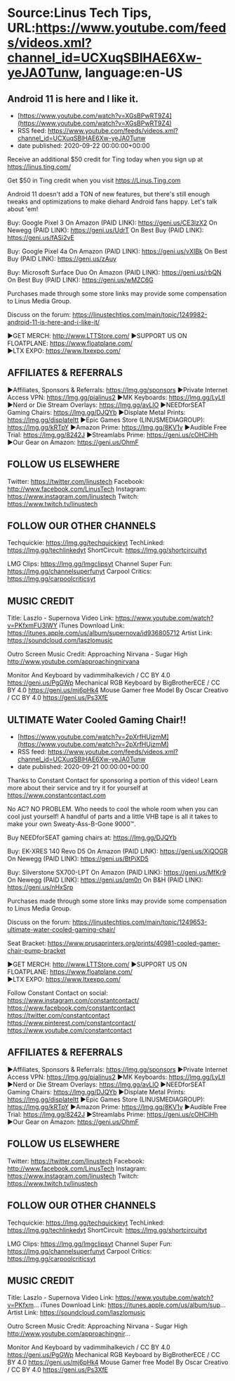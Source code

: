 # Source:Linus Tech Tips, URL:https://www.youtube.com/feeds/videos.xml?channel_id=UCXuqSBlHAE6Xw-yeJA0Tunw, language:en-US

## Android 11 is here and I like it.
 - [https://www.youtube.com/watch?v=XGsBPwRT9Z4](https://www.youtube.com/watch?v=XGsBPwRT9Z4)
 - RSS feed: https://www.youtube.com/feeds/videos.xml?channel_id=UCXuqSBlHAE6Xw-yeJA0Tunw
 - date published: 2020-09-22 00:00:00+00:00

Receive an additional $50 credit for Ting today when you sign up at https://linus.ting.com/

Get $50 in Ting credit when you visit https://Linus.Ting.com

Android 11 doesn't add a TON of new features, but there's still enough tweaks and optimizations to make diehard Android fans happy. Let's talk about 'em!

Buy: Google Pixel 3
On Amazon (PAID LINK): https://geni.us/CE3lzX2
On Newegg (PAID LINK): https://geni.us/UdrT
On Best Buy (PAID LINK): https://geni.us/fASi2vE

Buy: Google Pixel 4a
On Amazon (PAID LINK): https://geni.us/vXIBk
On Best Buy (PAID LINK): https://geni.us/zAuy

Buy: Microsoft Surface Duo
On Amazon (PAID LINK): https://geni.us/rbQN  
On Best Buy (PAID LINK): https://geni.us/wMZC6G

Purchases made through some store links may provide some compensation to Linus Media Group.

Discuss on the forum: https://linustechtips.com/main/topic/1249982-android-11-is-here-and-i-like-it/

►GET MERCH: http://www.LTTStore.com/
►SUPPORT US ON FLOATPLANE: https://www.floatplane.com/  
►LTX EXPO: https://www.ltxexpo.com/   

AFFILIATES & REFERRALS
---------------------------------------------------
►Affiliates, Sponsors & Referrals: https://lmg.gg/sponsors
►Private Internet Access VPN: https://lmg.gg/pialinus2
►MK Keyboards: https://lmg.gg/LyLtl
►Nerd or Die Stream Overlays: https://lmg.gg/avLlO
►NEEDforSEAT Gaming Chairs: https://lmg.gg/DJQYb
►Displate Metal Prints: https://lmg.gg/displateltt
►Epic Games Store (LINUSMEDIAGROUP): https://lmg.gg/kRTpY
►Amazon Prime: https://lmg.gg/8KV1v
►Audible Free Trial: https://lmg.gg/8242J
►Streamlabs Prime: https://geni.us/cOHCiHh
►Our Gear on Amazon: https://geni.us/OhmF
 
FOLLOW US ELSEWHERE
---------------------------------------------------  
Twitter: https://twitter.com/linustech
Facebook: http://www.facebook.com/LinusTech
Instagram: https://www.instagram.com/linustech
Twitch: https://www.twitch.tv/linustech

FOLLOW OUR OTHER CHANNELS
---------------------------------------------------  
Techquickie: https://lmg.gg/techquickieyt
TechLinked: https://lmg.gg/techlinkedyt
ShortCircuit: https://lmg.gg/shortcircuityt

LMG Clips: https://lmg.gg/lmgclipsyt
Channel Super Fun: https://lmg.gg/channelsuperfunyt
Carpool Critics: https://lmg.gg/carpoolcriticsyt

MUSIC CREDIT
---------------------------------------------------  
Title: Laszlo - Supernova
Video Link: https://www.youtube.com/watch?v=PKfxmFU3lWY
iTunes Download Link: https://itunes.apple.com/us/album/supernova/id936805712
Artist Link: https://soundcloud.com/laszlomusic

Outro Screen Music Credit: Approaching Nirvana - Sugar High http://www.youtube.com/approachingnirvana

Monitor And Keyboard by vadimmihalkevich / CC BY 4.0  https://geni.us/PgGWp
Mechanical RGB Keyboard by BigBrotherECE / CC BY 4.0 https://geni.us/mj6pHk4
Mouse Gamer free Model By Oscar Creativo / CC BY 4.0 https://geni.us/Ps3XfE

## ULTIMATE Water Cooled Gaming Chair!!
 - [https://www.youtube.com/watch?v=2pXrfHUjzmM](https://www.youtube.com/watch?v=2pXrfHUjzmM)
 - RSS feed: https://www.youtube.com/feeds/videos.xml?channel_id=UCXuqSBlHAE6Xw-yeJA0Tunw
 - date published: 2020-09-21 00:00:00+00:00

Thanks to Constant Contact for sponsoring a portion of this video! Learn more about their service and try it for yourself at https://www.constantcontact.com

No AC? NO PROBLEM. Who needs to cool the whole room when you can cool just yourself! A handful of parts and a little VHB tape is all it takes to make your own Sweaty-Ass-B-Gone 9000™.

Buy NEEDforSEAT gaming chairs at: https://lmg.gg/DJQYb

Buy: EK-XRES 140 Revo D5
On Amazon (PAID LINK): https://geni.us/XiQOGR
On Newegg (PAID LINK): https://geni.us/BtPiXD5

Buy: Silverstone SX700-LPT
On Amazon (PAID LINK): https://geni.us/MfKr9
On Newegg (PAID LINK): https://geni.us/qm0n
On B&H (PAID LINK): https://geni.us/nHxSrp

Purchases made through some store links may provide some compensation to Linus Media Group.

Discuss on the forum: https://linustechtips.com/main/topic/1249653-ultimate-water-cooled-gaming-chair/

Seat Bracket: https://www.prusaprinters.org/prints/40981-cooled-gamer-chair-pump-bracket

►GET MERCH: http://www.LTTStore.com/
►SUPPORT US ON FLOATPLANE: https://www.floatplane.com/  
►LTX EXPO: https://www.ltxexpo.com/   

Follow Constant Contact on social:
https://www.instagram.com/constantcontact/
https://www.facebook.com/constantcontact
https://twitter.com/constantcontact
https://www.pinterest.com/constantcontact/
https://www.youtube.com/constantcontact

AFFILIATES & REFERRALS
---------------------------------------------------
►Affiliates, Sponsors & Referrals: https://lmg.gg/sponsors
►Private Internet Access VPN: https://lmg.gg/pialinus2
►MK Keyboards: https://lmg.gg/LyLtl
►Nerd or Die Stream Overlays: https://lmg.gg/avLlO
►NEEDforSEAT Gaming Chairs: https://lmg.gg/DJQYb
►Displate Metal Prints: https://lmg.gg/displateltt
►Epic Games Store (LINUSMEDIAGROUP): https://lmg.gg/kRTpY
►Amazon Prime: https://lmg.gg/8KV1v
►Audible Free Trial: https://lmg.gg/8242J
►Streamlabs Prime: https://geni.us/cOHCiHh
►Our Gear on Amazon: https://geni.us/OhmF
 
FOLLOW US ELSEWHERE
---------------------------------------------------  
Twitter: https://twitter.com/linustech
Facebook: http://www.facebook.com/LinusTech
Instagram: https://www.instagram.com/linustech
Twitch: https://www.twitch.tv/linustech

FOLLOW OUR OTHER CHANNELS
---------------------------------------------------  
Techquickie: https://lmg.gg/techquickieyt
TechLinked: https://lmg.gg/techlinkedyt
ShortCircuit: https://lmg.gg/shortcircuityt

LMG Clips: https://lmg.gg/lmgclipsyt
Channel Super Fun: https://lmg.gg/channelsuperfunyt
Carpool Critics: https://lmg.gg/carpoolcriticsyt

MUSIC CREDIT
---------------------------------------------------  
Title: Laszlo - Supernova
Video Link: https://www.youtube.com/watch?v=PKfxm...
iTunes Download Link: https://itunes.apple.com/us/album/sup...
Artist Link: https://soundcloud.com/laszlomusic

Outro Screen Music Credit: Approaching Nirvana - Sugar High http://www.youtube.com/approachingnir...

Monitor And Keyboard by vadimmihalkevich / CC BY 4.0  https://geni.us/PgGWp
Mechanical RGB Keyboard by BigBrotherECE / CC BY 4.0 https://geni.us/mj6pHk4
Mouse Gamer free Model By Oscar Creativo / CC BY 4.0 https://geni.us/Ps3XfE

